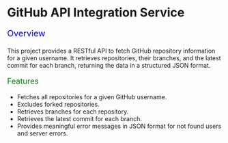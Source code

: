 # GitHub API Integration Service

<p style="color: blue; font-size: 20px;">Overview</p>

This project provides a RESTful API to fetch GitHub repository information for a given username. It retrieves repositories, their branches, and the latest commit for each branch, returning the data in a structured JSON format.

<p style="color: green; font-size: 18px;">Features</p>

- Fetches all repositories for a given GitHub username.
- Excludes forked repositories.
- Retrieves branches for each repository.
- Retrieves the latest commit for each branch.
- Provides meaningful error messages in JSON format for not found users and server errors.
